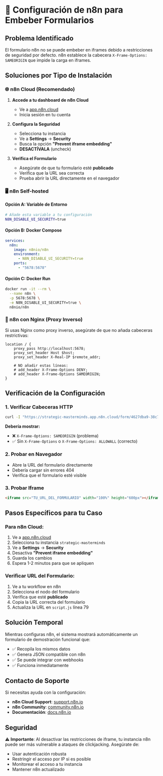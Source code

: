 # 🔧 Configuración de n8n para Embeber Formularios

## Problema Identificado

El formulario n8n no se puede embeber en iframes debido a restricciones de seguridad por defecto. n8n establece la cabecera `X-Frame-Options: SAMEORIGIN` que impide la carga en iframes.

## Soluciones por Tipo de Instalación

### 🌐 n8n Cloud (Recomendado)

1. **Accede a tu dashboard de n8n Cloud**
   - Ve a [app.n8n.cloud](https://app.n8n.cloud)
   - Inicia sesión en tu cuenta

2. **Configura la Seguridad**
   - Selecciona tu instancia
   - Ve a **Settings** → **Security**
   - Busca la opción **"Prevent iframe embedding"**
   - **DESACTÍVALA** (uncheck)

3. **Verifica el Formulario**
   - Asegúrate de que tu formulario esté **publicado**
   - Verifica que la URL sea correcta
   - Prueba abrir la URL directamente en el navegador

### 🖥️ n8n Self-hosted

#### Opción A: Variable de Entorno
```bash
# Añade esta variable a tu configuración
N8N_DISABLE_UI_SECURITY=true
```

#### Opción B: Docker Compose
```yaml
services:
  n8n:
    image: n8nio/n8n
    environment:
      - N8N_DISABLE_UI_SECURITY=true
    ports:
      - "5678:5678"
```

#### Opción C: Docker Run
```bash
docker run -it --rm \
  --name n8n \
  -p 5678:5678 \
  -e N8N_DISABLE_UI_SECURITY=true \
  n8nio/n8n
```

### 🔧 n8n con Nginx (Proxy Inverso)

Si usas Nginx como proxy inverso, asegúrate de que no añada cabeceras restrictivas:

```nginx
location / {
    proxy_pass http://localhost:5678;
    proxy_set_header Host $host;
    proxy_set_header X-Real-IP $remote_addr;
    
    # NO añadir estas líneas:
    # add_header X-Frame-Options DENY;
    # add_header X-Frame-Options SAMEORIGIN;
}
```

## Verificación de la Configuración

### 1. Verificar Cabeceras HTTP
```bash
curl -I "https://strategic-masterminds.app.n8n.cloud/form/4627dba9-38c7-49d4-b9a2-ff18ae79b1d8"
```

**Debería mostrar:**
- ❌ `X-Frame-Options: SAMEORIGIN` (problema)
- ✅ Sin `X-Frame-Options` o `X-Frame-Options: ALLOWALL` (correcto)

### 2. Probar en Navegador
- Abre la URL del formulario directamente
- Debería cargar sin errores 404
- Verifica que el formulario esté visible

### 3. Probar Iframe
```html
<iframe src="TU_URL_DEL_FORMULARIO" width="100%" height="600px"></iframe>
```

## Pasos Específicos para tu Caso

### Para n8n Cloud:
1. Ve a [app.n8n.cloud](https://app.n8n.cloud)
2. Selecciona tu instancia `strategic-masterminds`
3. Ve a **Settings** → **Security**
4. Desactiva **"Prevent iframe embedding"**
5. Guarda los cambios
6. Espera 1-2 minutos para que se apliquen

### Verificar URL del Formulario:
1. Ve a tu workflow en n8n
2. Selecciona el nodo del formulario
3. Verifica que esté **publicado**
4. Copia la URL correcta del formulario
5. Actualiza la URL en `script.js` línea 79

## Solución Temporal

Mientras configuras n8n, el sistema mostrará automáticamente un formulario de demostración funcional que:
- ✅ Recopila los mismos datos
- ✅ Genera JSON compatible con n8n
- ✅ Se puede integrar con webhooks
- ✅ Funciona inmediatamente

## Contacto de Soporte

Si necesitas ayuda con la configuración:
- **n8n Cloud Support**: [support.n8n.io](https://support.n8n.io)
- **n8n Community**: [community.n8n.io](https://community.n8n.io)
- **Documentación**: [docs.n8n.io](https://docs.n8n.io)

## Seguridad

⚠️ **Importante**: Al desactivar las restricciones de iframe, tu instancia n8n puede ser más vulnerable a ataques de clickjacking. Asegúrate de:

- Usar autenticación robusta
- Restringir el acceso por IP si es posible
- Monitorear el acceso a tu instancia
- Mantener n8n actualizado
